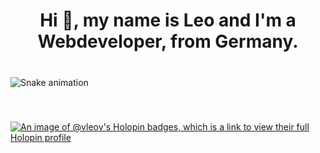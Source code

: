 <h1 align="center">Hi 👋, my name is Leo and I'm a Webdeveloper, from Germany.</h1>


###

<br clear="both">

<img src="https://raw.githubusercontent.com/vLeov/vLeov/output/snake.svg" alt="Snake animation" />

###
<br clear="both">

[![An image of @vleov's Holopin badges, which is a link to view their full Holopin profile](https://holopin.me/vleov)](https://holopin.io/@vleov)

###

